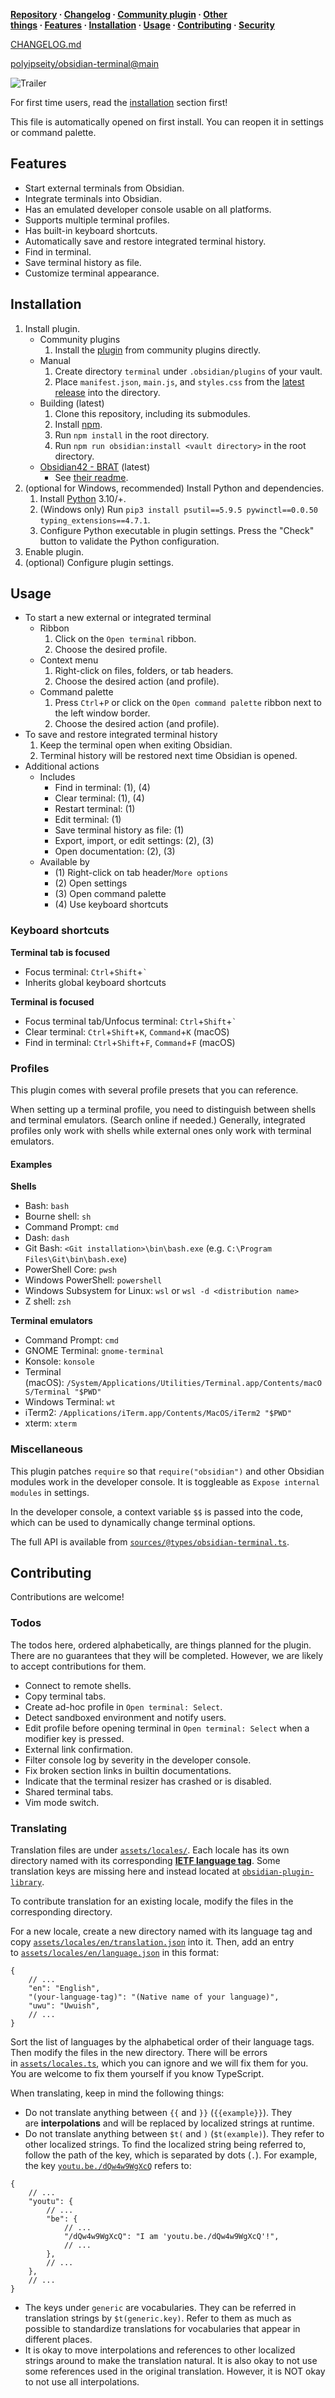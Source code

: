 
**[Repository](https://github.com/polyipseity/obsidian-terminal) · [Changelog](https://github.com/polyipseity/obsidian-terminal/blob/main/CHANGELOG.md) · [Community plugin](https://obsidian.md/plugins?id=terminal) · [Other things](https://github.com/polyipseity/obsidian-monorepo) · [Features](app://obsidian.md/index.html#features) · [Installation](app://obsidian.md/index.html#installation) · [Usage](app://obsidian.md/index.html#usage) · [Contributing](app://obsidian.md/index.html#contributing) · [Security](app://obsidian.md/index.html#security)**

[CHANGELOG.md](https://github.com/polyipseity/obsidian-terminal/blob/main/CHANGELOG.md)

[polyipseity/obsidian-terminal](https://github.com/polyipseity/obsidian-terminal)[@main](https://github.com/polyipseity/obsidian-terminal/tree/main)

![Trailer](https://raw.githubusercontent.com/polyipseity/obsidian-terminal/main/assets/trailer.png)

For first time users, read the [installation](app://obsidian.md/index.html#installation) section first!

This file is automatically opened on first install. You can reopen it in settings or command palette.

## Features

- Start external terminals from Obsidian.
- Integrate terminals into Obsidian.
- Has an emulated developer console usable on all platforms.
- Supports multiple terminal profiles.
- Has built-in keyboard shortcuts.
- Automatically save and restore integrated terminal history.
- Find in terminal.
- Save terminal history as file.
- Customize terminal appearance.

## Installation

1. Install plugin.
    - Community plugins
        1. Install the [plugin](https://obsidian.md/plugins?id=terminal) from community plugins directly.
    - Manual
        1. Create directory `terminal` under `.obsidian/plugins` of your vault.
        2. Place `manifest.json`, `main.js`, and `styles.css` from the [latest release](https://github.com/polyipseity/obsidian-terminal/releases/latest) into the directory.
    - Building (latest)
        1. Clone this repository, including its submodules.
        2. Install [npm](https://docs.npmjs.com/downloading-and-installing-node-js-and-npm).
        3. Run `npm install` in the root directory.
        4. Run `npm run obsidian:install <vault directory>` in the root directory.
    - [Obsidian42 - BRAT](https://obsidian.md/plugins?id=obsidian42-brat) (latest)
        - See [their readme](https://github.com/TfTHacker/obsidian42-brat#readme).
2. (optional for Windows, recommended) Install Python and dependencies.
    1. Install [Python](https://python.org/downloads/) 3.10/+.
    2. (Windows only) Run `pip3 install psutil==5.9.5 pywinctl==0.0.50 typing_extensions==4.7.1`.
    3. Configure Python executable in plugin settings. Press the "Check" button to validate the Python configuration.
3. Enable plugin.
4. (optional) Configure plugin settings.

## Usage

- To start a new external or integrated terminal
    - Ribbon
        1. Click on the `Open terminal` ribbon.
        2. Choose the desired profile.
    - Context menu
        1. Right-click on files, folders, or tab headers.
        2. Choose the desired action (and profile).
    - Command palette
        1. Press `Ctrl`+`P` or click on the `Open command palette` ribbon next to the left window border.
        2. Choose the desired action (and profile).
- To save and restore integrated terminal history
    1. Keep the terminal open when exiting Obsidian.
    2. Terminal history will be restored next time Obsidian is opened.
- Additional actions
    - Includes
        - Find in terminal: (1), (4)
        - Clear terminal: (1), (4)
        - Restart terminal: (1)
        - Edit terminal: (1)
        - Save terminal history as file: (1)
        - Export, import, or edit settings: (2), (3)
        - Open documentation: (2), (3)
    - Available by
        - (1) Right-click on tab header/`More options`
        - (2) Open settings
        - (3) Open command palette
        - (4) Use keyboard shortcuts

### Keyboard shortcuts

**Terminal tab is focused**

- Focus terminal: `Ctrl`+`Shift`+`` ` ``
- Inherits global keyboard shortcuts

**Terminal is focused**

- Focus terminal tab/Unfocus terminal: `Ctrl`+`Shift`+`` ` ``
- Clear terminal: `Ctrl`+`Shift`+`K`, `Command`+`K` (macOS)
- Find in terminal: `Ctrl`+`Shift`+`F`, `Command`+`F` (macOS)

### Profiles

This plugin comes with several profile presets that you can reference.

When setting up a terminal profile, you need to distinguish between shells and terminal emulators. (Search online if needed.) Generally, integrated profiles only work with shells while external ones only work with terminal emulators.

#### Examples

**Shells**

- Bash: `bash`
- Bourne shell: `sh`
- Command Prompt: `cmd`
- Dash: `dash`
- Git Bash: `<Git installation>\bin\bash.exe` (e.g. `C:\Program Files\Git\bin\bash.exe`)
- PowerShell Core: `pwsh`
- Windows PowerShell: `powershell`
- Windows Subsystem for Linux: `wsl` or `wsl -d <distribution name>`
- Z shell: `zsh`

**Terminal emulators**

- Command Prompt: `cmd`
- GNOME Terminal: `gnome-terminal`
- Konsole: `konsole`
- Terminal (macOS): `/System/Applications/Utilities/Terminal.app/Contents/macOS/Terminal "$PWD"`
- Windows Terminal: `wt`
- iTerm2: `/Applications/iTerm.app/Contents/MacOS/iTerm2 "$PWD"`
- xterm: `xterm`

### Miscellaneous

This plugin patches `require` so that `require("obsidian")` and other Obsidian modules work in the developer console. It is toggleable as `Expose internal modules` in settings.

In the developer console, a context variable `$$` is passed into the code, which can be used to dynamically change terminal options.

The full API is available from [`sources/@types/obsidian-terminal.ts`](app://obsidian.md/sources/%40types/obsidian-terminal.ts).

## Contributing

Contributions are welcome!

### Todos

The todos here, ordered alphabetically, are things planned for the plugin. There are no guarantees that they will be completed. However, we are likely to accept contributions for them.

- Connect to remote shells.
- Copy terminal tabs.
- Create ad-hoc profile in `Open terminal: Select`.
- Detect sandboxed environment and notify users.
- Edit profile before opening terminal in `Open terminal: Select` when a modifier key is pressed.
- External link confirmation.
- Filter console log by severity in the developer console.
- Fix broken section links in builtin documentations.
- Indicate that the terminal resizer has crashed or is disabled.
- Shared terminal tabs.
- Vim mode switch.

### Translating

Translation files are under [`assets/locales/`](app://obsidian.md/assets/locales/). Each locale has its own directory named with its corresponding **[IETF language tag](https://wikipedia.org/wiki/IETF_language_tag)**. Some translation keys are missing here and instead located at [`obsidian-plugin-library`](https://github.com/polyipseity/obsidian-plugin-library).

To contribute translation for an existing locale, modify the files in the corresponding directory.

For a new locale, create a new directory named with its language tag and copy [`assets/locales/en/translation.json`](app://obsidian.md/assets/locales/en/translation.json) into it. Then, add an entry to [`assets/locales/en/language.json`](app://obsidian.md/assets/locales/en/language.json) in this format:

```jsonc
{
	// ...
	"en": "English",
	"(your-language-tag)": "(Native name of your language)",
	"uwu": "Uwuish",
	// ...
}
```

Sort the list of languages by the alphabetical order of their language tags. Then modify the files in the new directory. There will be errors in [`assets/locales.ts`](app://obsidian.md/assets/locales.ts), which you can ignore and we will fix them for you. You are welcome to fix them yourself if you know TypeScript.

When translating, keep in mind the following things:

- Do not translate anything between `{{` and `}}` (`{{example}}`). They are **interpolations** and will be replaced by localized strings at runtime.
- Do not translate anything between `$t(` and `)` (`$t(example)`). They refer to other localized strings. To find the localized string being referred to, follow the path of the key, which is separated by dots (`.`). For example, the key [`youtu.be./dQw4w9WgXcQ`](https://youtu.be./dQw4w9WgXcQ) refers to:

```jsonc
{
	// ...
	"youtu": {
		// ...
		"be": {
			// ...
			"/dQw4w9WgXcQ": "I am 'youtu.be./dQw4w9WgXcQ'!",
			// ...
		},
		// ...
	},
	// ...
}
```

- The keys under `generic` are vocabularies. They can be referred in translation strings by `$t(generic.key)`. Refer to them as much as possible to standardize translations for vocabularies that appear in different places.
- It is okay to move interpolations and references to other localized strings around to make the translation natural. It is also okay to not use some references used in the original translation. However, it is NOT okay to not use all interpolations.